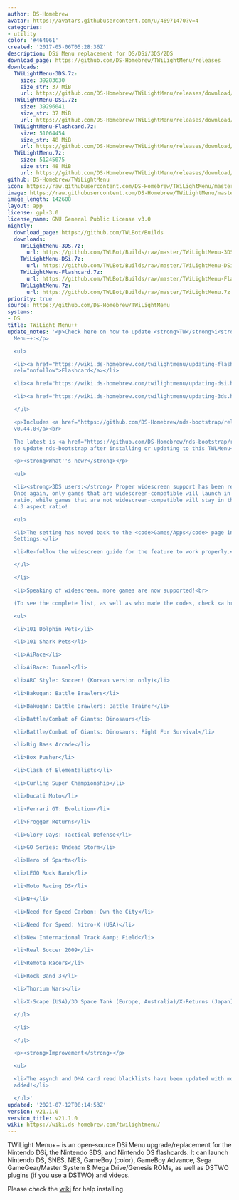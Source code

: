 ```yaml
---
author: DS-Homebrew
avatar: https://avatars.githubusercontent.com/u/46971470?v=4
categories:
- utility
color: '#464061'
created: '2017-05-06T05:28:36Z'
description: DSi Menu replacement for DS/DSi/3DS/2DS
download_page: https://github.com/DS-Homebrew/TWiLightMenu/releases
downloads:
  TWiLightMenu-3DS.7z:
    size: 39283630
    size_str: 37 MiB
    url: https://github.com/DS-Homebrew/TWiLightMenu/releases/download/v21.1.0/TWiLightMenu-3DS.7z
  TWiLightMenu-DSi.7z:
    size: 39296041
    size_str: 37 MiB
    url: https://github.com/DS-Homebrew/TWiLightMenu/releases/download/v21.1.0/TWiLightMenu-DSi.7z
  TWiLightMenu-Flashcard.7z:
    size: 51064454
    size_str: 48 MiB
    url: https://github.com/DS-Homebrew/TWiLightMenu/releases/download/v21.1.0/TWiLightMenu-Flashcard.7z
  TWiLightMenu.7z:
    size: 51245075
    size_str: 48 MiB
    url: https://github.com/DS-Homebrew/TWiLightMenu/releases/download/v21.1.0/TWiLightMenu.7z
github: DS-Homebrew/TWiLightMenu
icon: https://raw.githubusercontent.com/DS-Homebrew/TWiLightMenu/master/booter/Twilight%2B%2B-animated%20icon-fix.gif
image: https://raw.githubusercontent.com/DS-Homebrew/TWiLightMenu/master/logo.png
image_length: 142608
layout: app
license: gpl-3.0
license_name: GNU General Public License v3.0
nightly:
  download_page: https://github.com/TWLBot/Builds
  downloads:
    TWiLightMenu-3DS.7z:
      url: https://github.com/TWLBot/Builds/raw/master/TWiLightMenu-3DS.7z
    TWiLightMenu-DSi.7z:
      url: https://github.com/TWLBot/Builds/raw/master/TWiLightMenu-DSi.7z
    TWiLightMenu-Flashcard.7z:
      url: https://github.com/TWLBot/Builds/raw/master/TWiLightMenu-Flashcard.7z
    TWiLightMenu.7z:
      url: https://github.com/TWLBot/Builds/raw/master/TWiLightMenu.7z
priority: true
source: https://github.com/DS-Homebrew/TWiLightMenu
systems:
- DS
title: TWiLight Menu++
update_notes: '<p>Check here on how to update <strong>TW</strong>i<strong>L</strong>ight
  Menu++:</p>

  <ul>

  <li><a href="https://wiki.ds-homebrew.com/twilightmenu/updating-flashcard.html"
  rel="nofollow">Flashcard</a></li>

  <li><a href="https://wiki.ds-homebrew.com/twilightmenu/updating-dsi.html" rel="nofollow">DSi</a></li>

  <li><a href="https://wiki.ds-homebrew.com/twilightmenu/updating-3ds.html" rel="nofollow">3DS</a></li>

  </ul>

  <p>Includes <a href="https://github.com/DS-Homebrew/nds-bootstrap/releases/tag/v0.44.0">nds-bootstrap
  v0.44.0</a><br>

  The latest is <a href="https://github.com/DS-Homebrew/nds-bootstrap/releases/tag/v0.44.1">v0.44.1</a>,
  so update nds-bootstrap after installing or updating to this TWLMenu++ version.</p>

  <p><strong>What''s new?</strong></p>

  <ul>

  <li><strong>3DS users:</strong> Proper widescreen support has been re-implemented.
  Once again, only games that are widescreen-compatible will launch in the 16:10 aspect
  ratio, while games that are not widescreen-compatible will stay in the original
  4:3 aspect ratio!

  <ul>

  <li>The setting has moved back to the <code>Games/Apps</code> page in TWLMenu++
  Settings.</li>

  <li>Re-follow the widescreen guide for the feature to work properly.</li>

  </ul>

  </li>

  <li>Speaking of widescreen, more games are now supported!<br>

  (To see the complete list, as well as who made the codes, check <a href="https://github.com/DS-Homebrew/TWiLightMenu/blob/master/7zfile/3DS%20-%20CFW%20users/Games%20supported%20with%20widescreen.txt">here</a>.)

  <ul>

  <li>101 Dolphin Pets</li>

  <li>101 Shark Pets</li>

  <li>AiRace</li>

  <li>AiRace: Tunnel</li>

  <li>ARC Style: Soccer! (Korean version only)</li>

  <li>Bakugan: Battle Brawlers</li>

  <li>Bakugan: Battle Brawlers: Battle Trainer</li>

  <li>Battle/Combat of Giants: Dinosaurs</li>

  <li>Battle/Combat of Giants: Dinosaurs: Fight For Survival</li>

  <li>Big Bass Arcade</li>

  <li>Box Pusher</li>

  <li>Clash of Elementalists</li>

  <li>Curling Super Championship</li>

  <li>Ducati Moto</li>

  <li>Ferrari GT: Evolution</li>

  <li>Frogger Returns</li>

  <li>Glory Days: Tactical Defense</li>

  <li>GO Series: Undead Storm</li>

  <li>Hero of Sparta</li>

  <li>LEGO Rock Band</li>

  <li>Moto Racing DS</li>

  <li>N+</li>

  <li>Need for Speed Carbon: Own the City</li>

  <li>Need for Speed: Nitro-X (USA)</li>

  <li>New International Track &amp; Field</li>

  <li>Real Soccer 2009</li>

  <li>Remote Racers</li>

  <li>Rock Band 3</li>

  <li>Thorium Wars</li>

  <li>X-Scape (USA)/3D Space Tank (Europe, Australia)/X-Returns (Japan)</li>

  </ul>

  </li>

  </ul>

  <p><strong>Improvement</strong></p>

  <ul>

  <li>The asynch and DMA card read blacklists have been updated with more known games
  added!</li>

  </ul>'
updated: '2021-07-12T08:14:53Z'
version: v21.1.0
version_title: v21.1.0
wiki: https://wiki.ds-homebrew.com/twilightmenu/
---
```

TWiLight Menu++ is an open-source DSi Menu upgrade/replacement for the Nintendo DSi, the Nintendo 3DS, and Nintendo DS flashcards. It can launch Nintendo DS, SNES, NES, GameBoy (color), GameBoy Advance, Sega GameGear/Master System & Mega Drive/Genesis ROMs, as well as DSTWO plugins (if you use a DSTWO) and videos.

Please check the [wiki](https://wiki.ds-homebrew.com/twilightmenu/) for help installing.